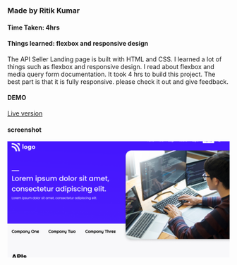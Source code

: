 ### Made by Ritik Kumar
#### Time Taken: 4hrs
#### Things learned: flexbox and responsive design
The API Seller Landing page is built with HTML and CSS. I learned a lot of things such as flexbox and responsive design. I read about flexbox and media query form documentation. It took 4 hrs to build this project. The best part is that it is fully responsive. please check it out and give feedback.
<br>
#### DEMO
[Live version](https://project-9-fsjs.netlify.app/)

#### screenshot
![screenshot](https://raw.githubusercontent.com/RitikSinha/devloper-project-9/master/thumbnail.png)
